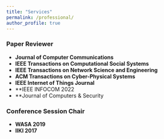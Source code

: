 ```yaml
---
title: "Services"
permalink: /professional/
author_profile: true
---
```


### <i class="fa fa-fw fa-bookmark" aria-hidden="true"></i> Paper Reviewer
  * **Journal of Computer Communications** 
  * **IEEE Transactions on Computational Social Systems**
  * **IEEE Transactions on Network Science and Engineering**
  * **ACM Transactions on Cyber-Physical Systems**
  * **IEEE Internet of Things Journal**
  * **IEEE INFOCOM 2022
  * **Journal of Computers & Security

### <i class="fa fa-fw fa-handshake" aria-hidden="true"></i> Conference Session Chair
  * **WASA 2019** 
  * **IIKI 2017** 



